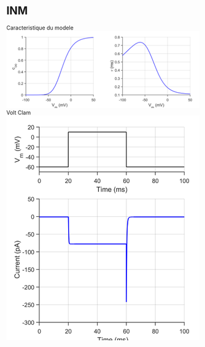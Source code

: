 # INM
Caracteristique du modele
![Caracteristique du modele](input/CaracteristiqueDuModele.png)
Volt Clam
![Volt Clamp](input/VoltClamp.png)

